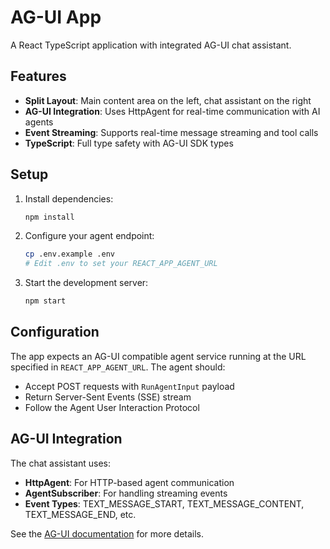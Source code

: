 # AG-UI App

A React TypeScript application with integrated AG-UI chat assistant.

## Features

- **Split Layout**: Main content area on the left, chat assistant on the right
- **AG-UI Integration**: Uses HttpAgent for real-time communication with AI agents
- **Event Streaming**: Supports real-time message streaming and tool calls
- **TypeScript**: Full type safety with AG-UI SDK types

## Setup

1. Install dependencies:
   ```bash
   npm install
   ```

2. Configure your agent endpoint:
   ```bash
   cp .env.example .env
   # Edit .env to set your REACT_APP_AGENT_URL
   ```

3. Start the development server:
   ```bash
   npm start
   ```

## Configuration

The app expects an AG-UI compatible agent service running at the URL specified in `REACT_APP_AGENT_URL`. The agent should:

- Accept POST requests with `RunAgentInput` payload
- Return Server-Sent Events (SSE) stream
- Follow the Agent User Interaction Protocol

## AG-UI Integration

The chat assistant uses:

- **HttpAgent**: For HTTP-based agent communication
- **AgentSubscriber**: For handling streaming events
- **Event Types**: TEXT_MESSAGE_START, TEXT_MESSAGE_CONTENT, TEXT_MESSAGE_END, etc.

See the [AG-UI documentation](https://docs.ag-ui.com) for more details.